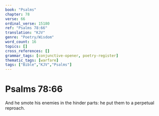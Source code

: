 ```yaml
---
book: "Psalms"
chapter: 78
verse: 66
ordinal_verse: 15180
ref: "Psalms 78:66"
translation: "KJV"
genre: "Poetry/Wisdom"
word_count: 16
topics: []
cross_references: []
grammar_tags: [conjunctive-opener, poetry-register]
thematic_tags: [warfare]
tags: ["Bible","KJV","Psalms"]
---
```


# Psalms 78:66

And he smote his enemies in the hinder parts: he put them to a perpetual reproach.
